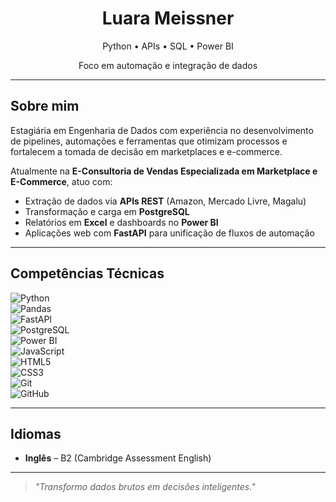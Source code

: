 <h1 align="center">Luara Meissner</h1>

<p align="center">
  Python • APIs • SQL • Power BI  
</p>

<p align="center">
  Foco em automação e integração de dados
</p>

---

## Sobre mim  

Estagiária em Engenharia de Dados com experiência no desenvolvimento de pipelines, automações e ferramentas que otimizam processos e fortalecem a tomada de decisão em marketplaces e e-commerce.  

Atualmente na **E-Consultoria de Vendas Especializada em Marketplace e E-Commerce**, atuo com:  
- Extração de dados via **APIs REST** (Amazon, Mercado Livre, Magalu)  
- Transformação e carga em **PostgreSQL**  
- Relatórios em **Excel** e dashboards no **Power BI**  
- Aplicações web com **FastAPI** para unificação de fluxos de automação  

---

## Competências Técnicas  

![Python](https://img.shields.io/badge/Python-3776AB?style=flat&logo=python&logoColor=white)  
![Pandas](https://img.shields.io/badge/Pandas-150458?style=flat&logo=pandas&logoColor=white)  
![FastAPI](https://img.shields.io/badge/FastAPI-009688?style=flat&logo=fastapi&logoColor=white)  
![PostgreSQL](https://img.shields.io/badge/PostgreSQL-4169E1?style=flat&logo=postgresql&logoColor=white)  
![Power BI](https://img.shields.io/badge/PowerBI-F2C811?style=flat&logo=powerbi&logoColor=black)  
![JavaScript](https://img.shields.io/badge/JavaScript-F7DF1E?style=flat&logo=javascript&logoColor=black)  
![HTML5](https://img.shields.io/badge/HTML5-E34F26?style=flat&logo=html5&logoColor=white)  
![CSS3](https://img.shields.io/badge/CSS3-1572B6?style=flat&logo=css3&logoColor=white)  
![Git](https://img.shields.io/badge/Git-F05032?style=flat&logo=git&logoColor=white)  
![GitHub](https://img.shields.io/badge/GitHub-181717?style=flat&logo=github&logoColor=white)  

---

## Idiomas  
- **Inglês** – B2 (Cambridge Assessment English)  

---

> *"Transformo dados brutos em decisões inteligentes."*
